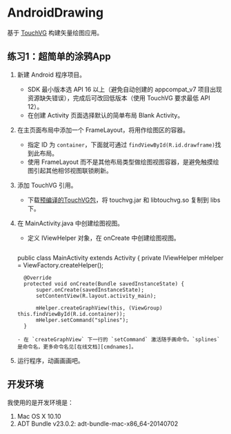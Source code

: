 # AndroidDrawing

基于 [TouchVG][vgandroid] 构建矢量绘图应用。

## 练习1：超简单的涂鸦App

1. 新建 Android 程序项目。

   - SDK 最小版本选 API 16 以上（避免自动创建的 appcompat_v7 项目出现资源缺失错误），完成后可改回低版本（使用 TouchVG 要求最低 API 12）。
   - 在创建 Activity 页面选择默认的简单布局 Blank Activity。

2. 在主页面布局中添加一个 FrameLayout，将用作绘图区的容器。

   - 指定 ID 为 `container`，下面就可通过 `findViewById(R.id.drawframe)`找到此布局。
   - 使用 FrameLayout 而不是其他布局类型做绘图视图容器，是避免触摸绘图引起其他相邻视图联锁刷新。

3. 添加 TouchVG 引用。

   - 下载[预编译的TouchVG包][prebuilt]，将 touchvg.jar 和 libtouchvg.so 复制到 libs 下。

4. 在 MainActivity.java 中创建绘图视图。

   - 定义 IViewHelper 对象，在 onCreate 中创建绘图视图。

     ```
    public class MainActivity extends Activity {
         private IViewHelper mHelper = ViewFactory.createHelper();

         @Override
         protected void onCreate(Bundle savedInstanceState) {
             super.onCreate(savedInstanceState);
             setContentView(R.layout.activity_main);

             mHelper.createGraphView(this, (ViewGroup) this.findViewById(R.id.container));
             mHelper.setCommand("splines");
         }
     ```
   - 在 `createGraphView` 下一行的 `setCommand` 激活随手画命令。`splines` 是命令名，更多命令名见[在线文档][cmdnames]。

5. 运行程序，动画画画吧。

## 开发环境

我使用的是开发环境是：

1. Mac OS X 10.10
2. ADT Bundle v23.0.2: adt-bundle-mac-x86_64-20140702

[vgandroid]: https://github.com/rhcad/vgandroid
[prebuilt]: https://github.com/rhcad/vgandroid/archive/prebuilt.zip
[cmdnames]: http://touchvg.github.io/pages/Commands.html
